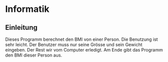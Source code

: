 # Informatik
## Einleitung
Dieses Programm berechnet den BMI von einer Person. Die Benutzung ist sehr leicht. Der Benutzer muss nur seine Grösse und sein Gewicht eingeben. Der Rest wir vom Computer erledigt. Am Ende gibt das Programm den BMI dieser Person aus.

